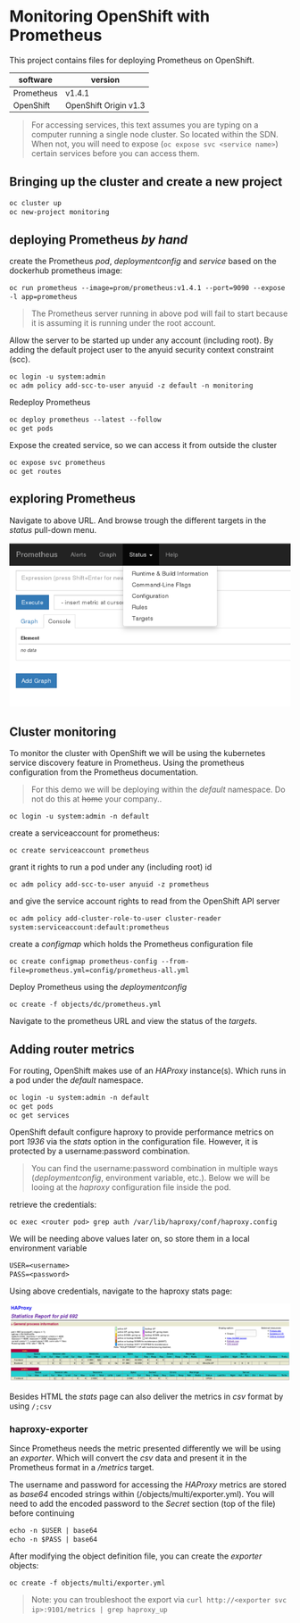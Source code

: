 # Monitoring OpenShift with Prometheus

This project contains files for deploying Prometheus on OpenShift.

| software        | version                  |
|-----------------|--------------------------|
|Prometheus       | v1.4.1                   |
|OpenShift        | OpenShift Origin v1.3    |

> For accessing services, this text assumes you are typing on a computer running a single node cluster.
> So located within the SDN.
> When not, you will need to expose (`oc expose svc <service name>`) certain services before you can access them.

## Bringing up the cluster and create a new project

```code
oc cluster up
oc new-project monitoring
```

## deploying Prometheus  *by hand*

create the Prometheus *pod*, *deploymentconfig* and *service* based on the dockerhub prometheus image:

```code
oc run prometheus --image=prom/prometheus:v1.4.1 --port=9090 --expose -l app=prometheus
```

> The Prometheus server running in above pod will fail to start because it is assuming it is running under the root account.

Allow the server to be started up under any account (including root).
By adding the default project user to the anyuid security context constraint (scc).

```code
oc login -u system:admin
oc adm policy add-scc-to-user anyuid -z default -n monitoring
```

Redeploy Prometheus

```code
oc deploy prometheus --latest --follow
oc get pods
``` 

Expose the created service, so we can access it from outside the cluster

```code
oc expose svc prometheus
oc get routes
```

## exploring Prometheus

Navigate to above URL.
And browse trough the different targets in the *status* pull-down menu.

![prometheus screenshot](/screenshots/prometheus-screenshot-1.png)

## Cluster monitoring

To monitor the cluster with OpenShift we will be using the kubernetes service discovery feature in Prometheus.
Using the prometheus configuration from the Prometheus documentation.

> For this demo we will be deploying within the *default* namespace.
> Do not do this at ~~home~~ your company..

```code
oc login -u system:admin -n default
```

create a serviceaccount for prometheus:
```code
oc create serviceaccount prometheus
```

grant it rights to run a pod under any (including root) id
```code
oc adm policy add-scc-to-user anyuid -z prometheus
```

and give the service account rights to read from the OpenShift API server
```code
oc adm policy add-cluster-role-to-user cluster-reader system:serviceaccount:default:prometheus
```

create a *configmap* which holds the Prometheus configuration file

```code
oc create configmap prometheus-config --from-file=prometheus.yml=config/prometheus-all.yml
```

Deploy Prometheus using the *deploymentconfig*

```code
oc create -f objects/dc/prometheus.yml
```

Navigate to the prometheus URL and view the status of the *targets*.

## Adding router metrics

For routing, OpenShift makes use of an *HAProxy* instance(s).
Which runs in a pod under the *default* namespace.

```code
oc login -u system:admin -n default
oc get pods
oc get services
```

OpenShift default configure haproxy to provide performance metrics on port *1936* via the *stats* option in the configuration file.
However, it is protected by a username:password combination.

> You can find the username:password combination in multiple ways (*deploymentconfig*, environment variable, etc.).
> Below we will be looing at the *haproxy* configuration file inside the pod.

retrieve the credentials:

```code
oc exec <router pod> grep auth /var/lib/haproxy/conf/haproxy.config
```

We will be needing above values later on, so store them in a local environment variable

```code
USER=<username>
PASS=<password>
```

Using above credentials, navigate to the haproxy stats page:

![haproxy statistics screenshot](/screenshots/haproxy-stats-screenshot.png)

Besides HTML the *stats* page can also deliver the metrics in *csv* format by using `/;csv`

### haproxy-exporter

Since Prometheus needs the metric presented differently we will be using an *exporter*. Which will convert the *csv* data and present it in the Prometheus format in a */metrics* target.

The username and password for accessing the *HAProxy* metrics are stored as *base64* encoded strings within (/objects/multi/exporter.yml).
You will need to add the encoded password to the *Secret* section (top of the file) before continuing

```code
echo -n $USER | base64
echo -n $PASS | base64
```

After modifying the object definition file, you can create the *exporter* objects:

```code
oc create -f objects/multi/exporter.yml
```

> Note: you can troubleshoot the export via `curl http://<exporter svc ip>:9101/metrics | grep haproxy_up`

